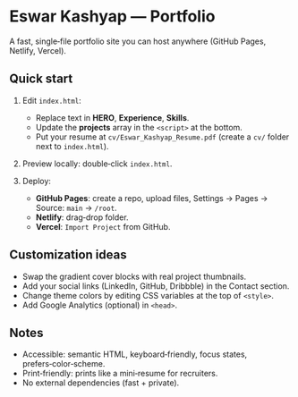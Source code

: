 # Eswar Kashyap — Portfolio

A fast, single‑file portfolio site you can host anywhere (GitHub Pages, Netlify, Vercel).

## Quick start
1. Edit `index.html`:
   - Replace text in **HERO**, **Experience**, **Skills**.
   - Update the **projects** array in the `<script>` at the bottom.
   - Put your resume at `cv/Eswar_Kashyap_Resume.pdf` (create a `cv/` folder next to `index.html`).

2. Preview locally: double‑click `index.html`.

3. Deploy:
   - **GitHub Pages**: create a repo, upload files, Settings → Pages → Source: `main` → `/root`.
   - **Netlify**: drag‑drop folder.
   - **Vercel**: `Import Project` from GitHub.

## Customization ideas
- Swap the gradient cover blocks with real project thumbnails.
- Add your social links (LinkedIn, GitHub, Dribbble) in the Contact section.
- Change theme colors by editing CSS variables at the top of `<style>`.
- Add Google Analytics (optional) in `<head>`.

## Notes
- Accessible: semantic HTML, keyboard‑friendly, focus states, prefers‑color‑scheme.
- Print‑friendly: prints like a mini‑resume for recruiters.
- No external dependencies (fast + private).
